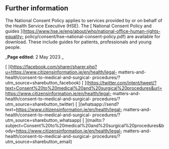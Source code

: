 ##  Further information

The National Consent Policy applies to services provided by or on behalf of
the Health Service Executive (HSE). The [ National Consent Policy and guides
](https://www.hse.ie/eng/about/who/national-office-human-rights-equality-
policy/consent/hse-national-consent-policy.pdf) are available for download.
These include guides for patients, professionals and young people.  

_**Page edited:** 2 May 2023 _

[
](https://facebook.com/sharer/sharer.php?u=https://www.citizensinformation.ie/en/health/legal-
matters-and-health/consent-to-medical-and-surgical-
procedures/?utm_source=sharebutton_facebook) [
](https://twitter.com/intent/tweet/?text=Consent%20to%20medical%20and%20surgical%20procedures&url=https://www.citizensinformation.ie/en/health/legal-
matters-and-health/consent-to-medical-and-surgical-
procedures/?utm_source=sharebutton_twitter) [
](whatsapp://send?text=https://www.citizensinformation.ie/en/health/legal-
matters-and-health/consent-to-medical-and-surgical-
procedures/?utm_source=sharebutton_whatsapp) [
](mailto:?subject=Consent%20to%20medical%20and%20surgical%20procedures&body=https://www.citizensinformation.ie/en/health/legal-
matters-and-health/consent-to-medical-and-surgical-
procedures/?utm_source=sharebutton_email) [ ](javascript:void\(0\))
